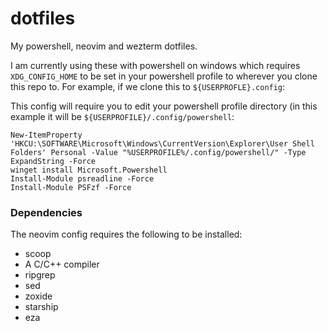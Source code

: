 # dotfiles
My powershell, neovim and wezterm dotfiles.

I am currently using these with powershell on windows which requires `XDG_CONFIG_HOME` 
to be set in your powershell profile to wherever you clone this repo to. For example, if we
clone this to `${USERPROFLE}.config`:

This config will require you to edit your powershell profile directory (in this example it will be `${USERPROFILE}/.config/powershell`:
```pwsh
New-ItemProperty 'HKCU:\SOFTWARE\Microsoft\Windows\CurrentVersion\Explorer\User Shell Folders' Personal -Value "%USERPROFILE%/.config/powershell/" -Type ExpandString -Force
winget install Microsoft.Powershell
Install-Module psreadline -Force
Install-Module PSFzf -Force
```
### Dependencies
The neovim config requires the following to be installed:
- scoop
- A C/C++ compiler
- ripgrep
- sed
- zoxide
- starship
- eza

